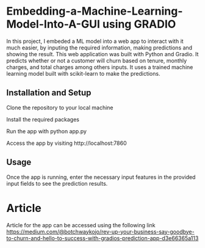 # Embedding-a-Machine-Learning-Model-Into-A-GUI using GRADIO
In this project, I embeded a ML model into a web app to interact with it much easier, by inputing the required information, making predictions and showing the result.
This web application was built with Python and Gradio. It  predicts whether or not a customer will churn based on tenure, monthly charges, and total charges among others inputs. It uses a trained machine learning model built with scikit-learn to make the predictions.

## Installation and Setup
Clone the repository to your local machine

Install the required packages

Run the app with python app.py

Access the app by visiting http://localhost:7860

## Usage
Once the app is running, enter the necessary input features in the provided input fields to see the prediction results.

# Article
Article for the app can be accessed using the following link
https://medium.com/@botchwaykojo/rev-up-your-business-say-goodbye-to-churn-and-hello-to-success-with-gradios-prediction-app-d3e66365a113
